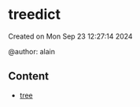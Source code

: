 # treedict

Created on Mon Sep 23 12:27:14 2024

@author: alain


## Content

- [tree](treed-tree---tree.md#tree)
